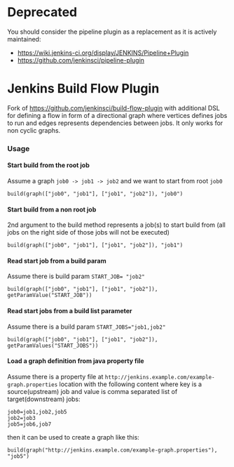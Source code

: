 Deprecated
==========

You should consider the pipeline plugin as a replacement as it is actively maintained:
* https://wiki.jenkins-ci.org/display/JENKINS/Pipeline+Plugin
* https://github.com/jenkinsci/pipeline-plugin


Jenkins Build Flow Plugin
=========================

Fork of https://github.com/jenkinsci/build-flow-plugin with additional DSL for defining a flow in form of a directional
graph where vertices defines jobs to run and edges represents dependencies between jobs. It only works for non cyclic 
graphs.

### Usage

#### Start build from the root job
Assume a graph ```job0 -> job1 -> job2``` and we want to start from root ```job0```
```
build(graph(["job0", "job1"], ["job1", "job2"]), "job0")
```

#### Start build from a non root job
2nd argument to the build method represents a job(s) to start build from (all jobs on the right side of those jobs
will not be executed)
```
build(graph(["job0", "job1"], ["job1", "job2"]), "job1")
```

#### Read start job from a build param
Assume there is build param ```START_JOB= "job2"```
```
build(graph(["job0", "job1"], ["job1", "job2"]), getParamValue("START_JOB"))
```

#### Read start jobs from a build list parameter
Assume there is a build param ```START_JOBS="job1,job2"```
```
build(graph(["job0", "job1"], ["job1", "job2"]), getParamValues("START_JOBS"))
```

#### Load a graph definition from java property file

Assume there is a property file at ```http://jenkins.example.com/example-graph.properties``` location with
the following content where key is a source(upstream) job and value is comma separated list of target(downstream) jobs:

```
job0=job1,job2,job5
job2=job3
job5=job6,job7
```

then it can be used to create a graph like this:

```
build(graph("http://jenkins.example.com/example-graph.properties"), "job5")
```
